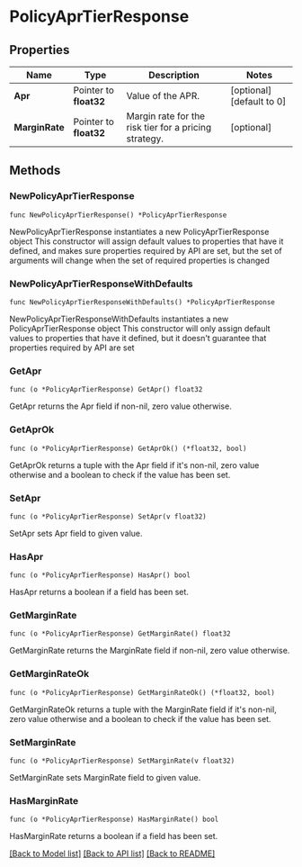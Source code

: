 # PolicyAprTierResponse

## Properties

Name | Type | Description | Notes
------------ | ------------- | ------------- | -------------
**Apr** | Pointer to **float32** | Value of the APR. | [optional] [default to 0]
**MarginRate** | Pointer to **float32** | Margin rate for the risk tier for a pricing strategy. | [optional] 

## Methods

### NewPolicyAprTierResponse

`func NewPolicyAprTierResponse() *PolicyAprTierResponse`

NewPolicyAprTierResponse instantiates a new PolicyAprTierResponse object
This constructor will assign default values to properties that have it defined,
and makes sure properties required by API are set, but the set of arguments
will change when the set of required properties is changed

### NewPolicyAprTierResponseWithDefaults

`func NewPolicyAprTierResponseWithDefaults() *PolicyAprTierResponse`

NewPolicyAprTierResponseWithDefaults instantiates a new PolicyAprTierResponse object
This constructor will only assign default values to properties that have it defined,
but it doesn't guarantee that properties required by API are set

### GetApr

`func (o *PolicyAprTierResponse) GetApr() float32`

GetApr returns the Apr field if non-nil, zero value otherwise.

### GetAprOk

`func (o *PolicyAprTierResponse) GetAprOk() (*float32, bool)`

GetAprOk returns a tuple with the Apr field if it's non-nil, zero value otherwise
and a boolean to check if the value has been set.

### SetApr

`func (o *PolicyAprTierResponse) SetApr(v float32)`

SetApr sets Apr field to given value.

### HasApr

`func (o *PolicyAprTierResponse) HasApr() bool`

HasApr returns a boolean if a field has been set.

### GetMarginRate

`func (o *PolicyAprTierResponse) GetMarginRate() float32`

GetMarginRate returns the MarginRate field if non-nil, zero value otherwise.

### GetMarginRateOk

`func (o *PolicyAprTierResponse) GetMarginRateOk() (*float32, bool)`

GetMarginRateOk returns a tuple with the MarginRate field if it's non-nil, zero value otherwise
and a boolean to check if the value has been set.

### SetMarginRate

`func (o *PolicyAprTierResponse) SetMarginRate(v float32)`

SetMarginRate sets MarginRate field to given value.

### HasMarginRate

`func (o *PolicyAprTierResponse) HasMarginRate() bool`

HasMarginRate returns a boolean if a field has been set.


[[Back to Model list]](../README.md#documentation-for-models) [[Back to API list]](../README.md#documentation-for-api-endpoints) [[Back to README]](../README.md)



